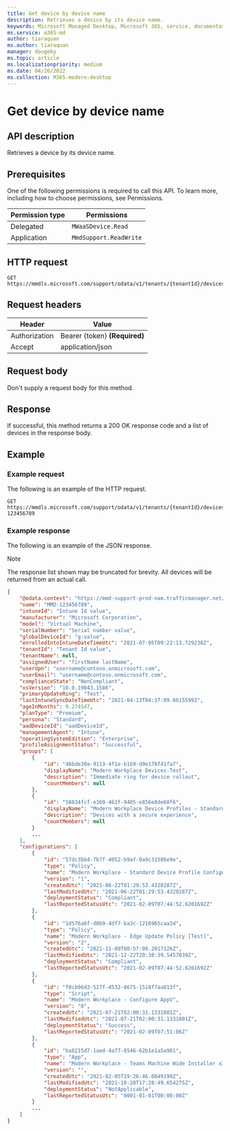 ```yaml
---
title: Get device by device name
description: Retrieves a device by its device name.
keywords: Microsoft Managed Desktop, Microsoft 365, service, documentation
ms.service: m365-md
author: tiaraquan
ms.author: tiaraquan
manager: dougeby
ms.topic: article
ms.localizationpriority: medium
ms.date: 04/26/2022
ms.collection: M365-modern-desktop
---
```


# Get device by device name

## API description

Retrieves a device by its device name.

## Prerequisites

One of the following permissions is required to call this API. To learn more, including how to choose permissions, see Permissions.

| Permission type | Permissions |
| --- | --- |
| Delegated | `MWaaSDevice.Read` |
| Application | `MmdSupport.ReadWrite` |

## HTTP request

```http
GET https://mmdls.microsoft.com/support/odata/v1/tenants/{tenantId}/devices/{devicename}
```

## Request headers

| Header | Value  |
| --- | --- |
| Authorization | Bearer {token} **(Required)** |
| Accept | application/json |

## Request body

Don't supply a request body for this method.

## Response

If successful, this method returns a 200 OK response code and a list of devices in the response body.

## Example

### Example request

The following is an example of the HTTP request.

```http
GET https://mmdls.microsoft.com/support/odata/v1/tenants/{tenantId}/devices/MMD-123456789
```

### Example response

The following is an example of the JSON response.

> [!NOTE]
> The response list shown may be truncated for brevity. All devices will be returned from an actual call.

```json
{ 
    "@odata.context": "https://mmd-support-prod-nam.trafficmanager.net/odata/v1/$metadata#Devices/$entity", 
    "name": "MMD-123456789", 
    "intuneId": "Intune Id value", 
    "manufacturer": "Microsoft Corporation", 
    "model": "Virtual Machine", 
    "serialNumber": "Serial number value", 
    "globalDeviceId": "g:value", 
    "enrolledIntoIntuneDateTimeUtc": "2021-07-05T09:22:13.729238Z", 
    "tenantId": "Tenant Id value", 
    "tenantName": null, 
    "assignedUser": "firstName lastName", 
    "userUpn": "username@contoso.onmicrosoft.com", 
    "userEmail": "username@contoso.onmicrosoft.com", 
    "complianceState": "NonCompliant", 
    "osVersion": "10.0.19043.1586", 
    "primaryUpdateRing": "Test", 
    "lastIntuneSyncDateTimeUtc": "2021-04-13T04:37:09.6615599Z", 
    "ageInMonths": 9.274547, 
    "planType": "Premium", 
    "persona": "Standard", 
    "aadDeviceId": "aadDeviceId", 
    "managementAgent": "Intune", 
    "operatingSystemEdition": "Enterprise", 
    "profileAssignmentStatus": "Successful", 
    "groups": [ 
        { 
            "id": "46bde30a-9113-4f1e-b169-d9e178f41fa7", 
            "displayName": "Modern Workplace Devices-Test", 
            "description": "Immediate ring for device rollout", 
            "countMembers": null 
        }, 
        { 
            "id": "58834fcf-e369-463f-9405-e856e8de60f6", 
            "displayName": "Modern Workplace Device Profiles - Standard", 
            "description": "Devices with a secure experience", 
            "countMembers": null 
        } 
        ... 
    ], 
    "configurations": [ 
        { 
            "id": "57dc3bb4-7b7f-4052-b9af-0a9c31586e9e", 
            "type": "Policy", 
            "name": "Modern Workplace - Standard Device Profile Configuration", 
            "version": "1", 
            "createdUtc": "2021-06-22T01:29:53.4328287Z", 
            "lastModifiedUtc": "2021-06-22T01:29:53.4328287Z", 
            "deploymentStatus": "Compliant", 
            "lastReportedStatusUtc": "2021-02-09T07:44:52.6201692Z" 
        }, 
        { 
            "id": "1d576a6f-d0b9-4df7-ba3c-1216965caa3d", 
            "type": "Policy", 
            "name": "Modern Workplace - Edge Update Policy [Test]", 
            "version": "2", 
            "createdUtc": "2021-11-09T00:57:00.2017126Z", 
            "lastModifiedUtc": "2021-12-22T20:38:39.5457039Z", 
            "deploymentStatus": "Compliant", 
            "lastReportedStatusUtc": "2021-02-09T07:44:52.6201692Z" 
        }, 
        { 
            "id": "f0cb96d3-527f-4532-8675-1518f7aa813f", 
            "type": "Script", 
            "name": "Modern Workplace - Configure AppV", 
            "version": "0", 
            "createdUtc": "2021-07-21T02:00:31.1331001Z", 
            "lastModifiedUtc": "2021-07-21T02:00:31.1331001Z", 
            "deploymentStatus": "Success", 
            "lastReportedStatusUtc": "2021-02-09T07:51:06Z" 
        }, 
        { 
            "id": "ba8215d7-1aed-4a77-8546-62b1e1a5a981", 
            "type": "App", 
            "name": "Modern Workplace - Teams Machine Wide Installer x32", 
            "version": "", 
            "createdUtc": "2021-02-05T19:26:46.6049199Z", 
            "lastModifiedUtc": "2021-10-20T17:28:49.654275Z", 
            "deploymentStatus": "NotApplicable", 
            "lastReportedStatusUtc": "0001-01-01T00:00:00Z" 
        } 
        ... 
    ] 
}
```
